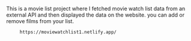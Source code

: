 This is a movie list project where I fetched movie watch list data from an external API and then displayed the data on the website. you can add or remove films from your list.                                                 
                   
         https://moviewatchlist1.netlify.app/      
 
